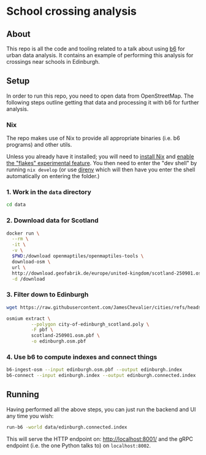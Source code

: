 # School crossing analysis

## About

This repo is all the code and tooling related to a talk about using
[b6](https://github.com/diagonalworks/diagonal-b6) for urban data analysis. It
contains an example of performing this analysis for crossings near schools in
Edinburgh.

## Setup

In order to run this repo, you need to open data from OpenStreetMap. The
following steps outline getting that data and processing it with b6 for
further analysis.

### Nix

The repo makes use of Nix to provide all appropriate binaries (i.e. b6
programs) and other utils.

Unless you already have it installed; you will need to [install
Nix](https://nixos.org/download/) and [enable the "flakes" experimental
feature](https://github.com/mschwaig/howto-install-nix-with-flake-support?tab=readme-ov-file).
You then need to enter the "dev shell" by running `nix develop` (or use
[direnv](https://direnv.net/) which will then have you enter the shell
automatically on entering the folder.)

### 1. Work in the `data` directory

```sh
cd data
```

### 2. Download data for Scotland

```sh
docker run \
  --rm \
  -it \
  -v \
  $PWD:/download openmaptiles/openmaptiles-tools \
  download-osm \
  url \
  http://download.geofabrik.de/europe/united-kingdom/scotland-250901.osm.pbf -- \
  -d /download
```

### 3. Filter down to Edinburgh

```sh
wget https://raw.githubusercontent.com/JamesChevalier/cities/refs/heads/master/united_kingdom/scotland/city-of-edinburgh_scotland.poly

osmium extract \
         --polygon city-of-edinburgh_scotland.poly \
         -F pbf \
         scotland-250901.osm.pbf \
         -o edinburgh.osm.pbf
```

### 4. Use b6 to compute indexes and connect things

```sh
b6-ingest-osm --input edinburgh.osm.pbf --output edinburgh.index
b6-connect --input edinburgh.index --output edinburgh.connected.index
```

## Running

Having performed all the above steps, you can just run the backend and UI any
time you wish:

```sh
run-b6 -world data/edinburgh.connected.index
```

This will serve the HTTP endpoint on: <http://localhost:8001/> and the gRPC
endpoint (i.e. the one Python talks to) on `localhost:8002`.
